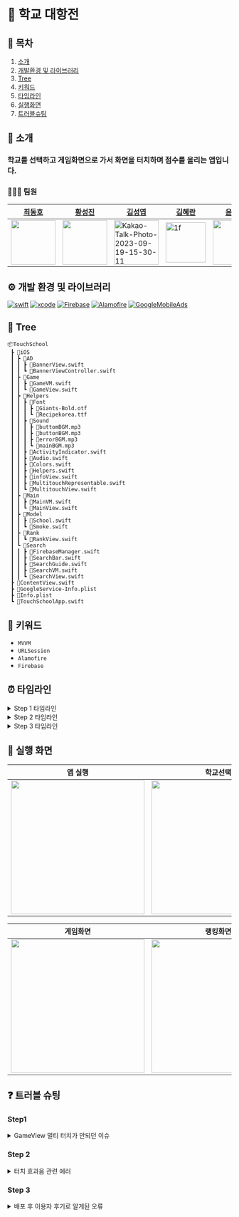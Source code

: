 # 🏫 학교 대항전
## 📖 목차
1. [소개](#🌱-소개)
2. [개발환경 및 라이브러리](#💻-개발환경-및-라이브러리)
3. [Tree](#🌲-tree)
4. [키워드](#🔑-키워드)
5. [타임라인](#⏰-타임라인)
6. [실행화면](#📱-실행-화면)
7. [트러블슈팅](#❓-트러블-슈팅)

## 🌱 소개
### 학교를 선택하고 게임화면으로 가서 화면을 터치하며 점수를 올리는 앱입니다.

### 🧑🏻‍💻 팀원
|[최동호](https://github.com/hamfan524)|[황성진](https://github.com/Hsungjin)|[김성엽](https://github.com/RapidSloth)|[김혜란](https://github.com/hyeran1122)|[윤준성](https://github.com/PinkSoju)|
|-----------|-----------|-----------|------------|------------|
|<img src="https://user-images.githubusercontent.com/96968834/212670363-ae5dbf8f-dc1a-41b2-a08e-21a6f5f345b1.jpg" width="100">|<img src="https://avatars.githubusercontent.com/u/120264964?v=4" width="100">|<img src="https://i.ibb.co/dWrn9Tb/Kakao-Talk-Photo-2023-09-19-15-30-11.jpg" alt="Kakao-Talk-Photo-2023-09-19-15-30-11" width="100">|<img width="90" alt="1f" src="https://postfiles.pstatic.net/MjAyMjA3MjRfMjAz/MDAxNjU4NjQxNzk3MjA2.eittTtSlRsPrC8HlcuNqKZW-duuJnmgaMAjEdx8cwSsg.oO1hUAN305tH-vDXgRa5VldUiUA0GqP4Ly52FlEqcMIg.JPEG.hyeran931122/IMG_7071.JPG?type=w580">|<img src="https://avatars.githubusercontent.com/u/127680963?v=4" width="100">|



## ⚙️ 개발 환경 및 라이브러리

[![swift](https://img.shields.io/badge/swift-5.9.0-orange)]()
[![xcode](https://img.shields.io/badge/Xcode-15.0.1-blue)]()
[![Firebase](https://img.shields.io/badge/Firebase-10.16.0-green)]()
[![Alamofire](https://img.shields.io/badge/Alamofire-5.8.0-red)]()
[![GoogleMobileAds](https://img.shields.io/badge/GoogleMobileAds-10.13.0-yellow)]()

## 🌲 Tree
```
📦TouchSchool
 ┣ 📂iOS
 ┃ ┣ 📂AD
 ┃ ┃ ┣ 📜BannerView.swift
 ┃ ┃ ┗ 📜BannerViewController.swift
 ┃ ┣ 📂Game
 ┃ ┃ ┣ 📜GameVM.swift
 ┃ ┃ ┗ 📜GameView.swift
 ┃ ┣ 📂Helpers
 ┃ ┃ ┣ 📂Font
 ┃ ┃ ┃ ┣ 📜Giants-Bold.otf
 ┃ ┃ ┃ ┗ 📜Recipekorea.ttf
 ┃ ┃ ┣ 📂Sound
 ┃ ┃ ┃ ┣ 📜buttomBGM.mp3
 ┃ ┃ ┃ ┣ 📜buttonBGM.mp3
 ┃ ┃ ┃ ┣ 📜errorBGM.mp3
 ┃ ┃ ┃ ┗ 📜mainBGM.mp3
 ┃ ┃ ┣ 📜ActivityIndicator.swift
 ┃ ┃ ┣ 📜Audio.swift
 ┃ ┃ ┣ 📜Colors.swift
 ┃ ┃ ┣ 📜Helpers.swift
 ┃ ┃ ┣ 📜infoView.swift
 ┃ ┃ ┣ 📜MultitouchRepresentable.swift
 ┃ ┃ ┗ 📜MultitouchView.swift
 ┃ ┣ 📂Main
 ┃ ┃ ┣ 📜MainVM.swift
 ┃ ┃ ┗ 📜MainView.swift
 ┃ ┣ 📂Model
 ┃ ┃ ┣ 📜School.swift
 ┃ ┃ ┗ 📜Smoke.swift
 ┃ ┣ 📂Rank
 ┃ ┃ ┗ 📜RankView.swift
 ┃ ┗ 📂Search
 ┃ ┃ ┣ 📜FirebaseManager.swift
 ┃ ┃ ┣ 📜SearchBar.swift
 ┃ ┃ ┣ 📜SearchGuide.swift
 ┃ ┃ ┣ 📜SearchVM.swift
 ┃ ┃ ┗ 📜SearchView.swift
 ┣ 📜ContentView.swift
 ┣ 📜GoogleService-Info.plist
 ┣ 📜Info.plist
 ┗ 📜TouchSchoolApp.swift
```

## 🔑 키워드
- `MVVM`
- `URLSession`
- `Alamofire`
- `Firebase`


## ⏰ 타임라인

<details>
<summary>Step 1 타임라인</summary>

- 23.10.11 ~ 23.10.17
    - 프로젝트 시작
    - 학교검색화면 구현
    - 메인화면 구현
- 23.10.19 ~ 23.10.26
    - 초,중,고등학교 데이터 가져와서 저장
    - URLSession -> Alamofire 라이브러리 적용
    - 학교정보 검색 시 필터링 기능 구현
</details>

<details>
<summary>Step 2 타임라인</summary>

- 23.11.02 ~ 23.11.03
    - Firebase와 데이터 주고 받는 함수들 구현
    - 학교 선택 시 Firebase에 추가 및 데이터 연결
    - 배경화면 수정
    - 깃 컨벤션 템플릿 추가
- 23.11.06 ~ 23.11.15
    - 랭킹 화면 추가
    - 게임 기능 구현 완료
    - 앱 실행 시 메인화면이 먼저나오도록 로직 수정
- 23.11.16
    - 앱 종료 후 들어왔을 때 데이터 남게 수정
    - 터치시 이벤트 추가
</details>

<details>
<summary>Step 3 타임라인</summary>

- 23.11.17
    - 비정상적인 값 검출 및 초기화 기능 구현
- 23.11.19 ~ 23.11.21
    - UI 수정 및 sound데이터 추가
    - 게임 화면 터치 애니메이션 추가
- 23.11.22
    - 메인BGM, 터치BGM, 오류BGM 추가
    - 게임화면 멀티터치 기능 구현
    - 앱 아이콘 생성
- 23.11.23
    - 커스텀 폰트 적용
    - Sound 인스턴스 생성 후 재사용 로직으로 변경
    - 오디오 재생 백그라운드 스레드에서 처리
</details>


## 📱 실행 화면

|앱 실행|학교선택|
|:--:|:--:|
|<img src="https://github.com/APP-iOS3rd/TouchSchool/assets/37105602/a3f39f8e-1d14-438b-8e32-bb4a11b36e55" width="300">|<img src="https://github.com/APP-iOS3rd/TouchSchool/assets/37105602/3a6d3076-78ec-4050-88f9-a919444ce9e0" width="300">|

|게임화면|랭킹화면|
|:--:|:--:|
|<img src="https://github.com/APP-iOS3rd/TouchSchool/assets/37105602/cc1750a0-9982-41f1-81be-b813bff09fd0" width="300">|<img src="https://github.com/APP-iOS3rd/TouchSchool/assets/37105602/54e05fda-e9be-4d0e-8ba3-e8fc9239cc77" width="300">|

## ❓ 트러블 슈팅

### Step1

<details>
<summary>GameView 멀티 터치가 안되던 이슈</summary>

- `GameView`에서 화면을 터치할 때 여러 손가락으로 화면을 터치하면 먹히는 현상이 있었습니다.
- `SwiftUI`는 직접적인 멀티터치 처리를 위한 API를 제공하지 않기에 기본적인 `onTapGesture` 대신에 더 낮은 수준의 이벤트 처리를 사용했습니다.

- 멀티터치 기능을 활성화하기 위해 `UIViewRepresentable`프로토콜을 준수하는 `MultitouchRepresentable`과 `UIView`의 하위 클래스인 `MultitouchView`를 추가했습니다.

- `makeUIView(context:)` 이 메소드는 `MultitouchView` 생성을 담당합니다. `MultitouchView`의 `touchBegan` 클로저를 설정합니다. 이 클로저는 `MultitouchView`에서 터치가 시작될 때마다 호출됩니다.

```Swift 

struct MultitouchRepresentable: UIViewRepresentable {
    var touchBegan: ((CGPoint) -> Void)

    func makeUIView(context: Context) -> MultitouchView {
        let view = MultitouchView()
        view.touchBegan = touchBegan
        return view
    }

    func updateUIView(_ uiView: MultitouchView, context: Context) {
    }
}
```

- `isMultipleTouchEnabled = true` 이 코드를 통해 뷰가 여러 개의 동시 터치 이벤트를 감지할 수 있었습니다.
- `touchesBegan(_:with:)` 이는 뷰에서 새로운 터치가 감지될 때마다 호출되는 `UIView`의 메서드를 재정의합니다. 이 메서드는 각 터치를 처리하고 터치 위치와 함께 `touchBegan`클로저를 호출합니다.

```Swift
import UIKit

class MultitouchView: UIView {
    var touchBegan: ((CGPoint) -> Void)?

    override init(frame: CGRect) {
        super.init(frame: frame)
        isMultipleTouchEnabled = true 
    }

    required init?(coder: NSCoder) {
        fatalError("init(coder:) has not been implemented")
    }

    override func touchesBegan(_ touches: Set<UITouch>, with event: UIEvent?) {
        touches.forEach { touch in
            let location = touch.location(in: self)
            touchBegan?(location)
        }
    }
}

```

- 사용자가 화면을 터치할 때마다 `MultitouchView`의 `touchesBegan(_:with:)`가 호출되고, 이는 차례로 `touchBegan`클로저를 호출하게 됩니다.
- 이 코드를 통해 여러 터치 이벤트를 동시에 감지하고 응답할 수 있게 해결했습니다. 
</details>

### Step 2
<details>
<summary>터치 효과음 관련 에러</summary>

- `SoundSetting` 클래스에서 `playSound`메서드로 버튼을 클릭하면 효과음이 나오는 효과를 주려고했습니다.
- `playSound` 메서드에서는 매번 새로운 `AVAudioPlayer 인스턴스를 생성하고 있었고, 이는 비효율적이며 성능 저하를 일으키고 있었습니다.
- 또, `playSound` 메서드가 메인 스레드에서 오디오를 재생하여 화면이 뚝뚝 끊기는 문제가 있었습니다.

```Swift
//변경 전
class SoundSetting: ObservableObject {
    static let instance = SoundSetting()
    
    var player: AVAudioPlayer?
    
    enum SoundOption: String {
        case mainBGM = "mainBGM"
        case buttonBGM = "buttonBGM"
        case errorBGM = "errorBGM"
    }
    
    func playSound(sound: SoundOption) {
        
        guard let url = Bundle.main.url(forResource: sound.rawValue, withExtension: ".mp3") else { return }
        
        do {
            player = try AVAudioPlayer(contentsOf: url)
            player?.play()
            player?.volume = 1
        } catch {
            print("재생하는데 오류가 발생했습니다. \(error.localizedDescription)")
        }
    }
```
- 각 사운드별로 `AVAudioPlayer` 인스턴스를 사전에 생성하고 저장하는 방식으로 `SoundSetting` 클래스를 수정했습니다.
- 또한, 오디오 재생을 백그라운드 스레드에서 수행하도록 변경했습니다.

```Swift
// 수정 후
class SoundSetting: ObservableObject {
    static let instance = SoundSetting()
    private var players: [SoundOption: AVAudioPlayer] = [:]

    enum SoundOption: String, CaseIterable {
        case mainBGM = "mainBGM"
        case buttonBGM = "buttomBGM"
        case errorBGM = "errorBGM"
    }

    init() {
        for sound in SoundOption.allCases {
            if let url = Bundle.main.url(forResource: sound.rawValue, withExtension: "mp3") {
                do {
                    let player = try AVAudioPlayer(contentsOf: url)
                    player.prepareToPlay()
                    players[sound] = player
                } catch {
                    print("오디오 플레이어 초기화 실패: \(error)")
                }
            } else {
                print("사운드 파일 로드 실패: \(sound.rawValue).mp3")
            }
        }
    }

    func playSound(sound: SoundOption) {
        DispatchQueue.global().async {
            if let player = self.players[sound], !player.isPlaying {
                player.play()
                player.volume = 0.1
            }
        }
    }
}
```
</details>

### Step 3
<details>
<summary>배포 후 이용자 후기로 알게된 오류</summary>

- `GameView`에서 화면을 아주 많이 터치하다보면 어느순간부터 화면이 버벅이고 멈추는 현상이 있었습니다.
- 팀원분들과 제작하면서 테스트를 할 때는 기능만 동작하는것만 확인되면 뒤로 돌아가 다른 기능 테스트를 진행하였기에 몰랐었던 오류였습니다.
- 초기 상태: `smokes` 배열에 화면 탭 이벤트마다 새로운 `Smoke` 객체가 추가되어 사용자가 화면을 많이 탭할수록 배열의 크기가 계속 증가하는 상태였습니다.
- 배열의 크기가 커질수록, 각 탭 이벤트에 대해 더 많은 `SmokeEffectView` 인스턴스를 렌더링해야 했고, 이로 인해 UI가 버벅이는 성능 문제가 발생했습니다.
 
```Swift
// 수정 전

  ForEach(smokes.indices, id: \.self) { index in
                let smoke = smokes[index]
                if smoke.showEffect {
                    SmokeEffectView()
                        .rotationEffect(.degrees(smoke.angle))
                        .opacity(smoke.opacity)
                        .offset(x: smoke.location.x - UIScreen.main.bounds.width / 2,
                                y: smoke.location.y - UIScreen.main.bounds.height / 2)
                        .onAppear {
                            withAnimation(.linear(duration: 1)) {
                                smokes[index].opacity = 0
                                smokes[index].angle += 30
                            }
                        }
                }
            }

private func handleTap(location: CGPoint) {
        let angle = Double.random(in: -30...30)
        // Smoke 객체를 계속하여 추가
        smokes.append(Smoke(location: location,
                            showEffect: true,
                            angle: angle,
                            opacity: 1))
        myTouchCount += 1
        soundSetting.playSound(sound: .buttonBGM)
        vm.newAdd()
        
        withAnimation {
            self.animationAmount += 360
        }
```
### 해결방법 
- 어떻게 해결해야할지 계속 생각하다가 FPS 게임에서 벽에 총을 계속하여 쏘다보면 총자국이 처음 쐈던거부터 사라지는게 생각이 났습니다.
- 배열 크기 제한: 먼저 `smokes` 배열의 크기를 30으로 제한하였습니다.
- 코드 변경: `handleTap` 함수에서 새로운 `Smoke` 객체를 배열에 추가하기 전에 배열의 크기가 이미 30이면, 가장 오래된 요소(0번 인덱스)를 제거합니다. 그런 다음 새로운 요소를 배열에 추가합니다.
- 결과: 이 방식은 `smokes` 배열의 크기를 일정하게 유지하여 각 탭 이벤트에 대해 일정한 수의 `SmokeEffectView` 인스턴스만 렌더링하도록 보장하였고, 화면이 버벅이는 문제를 해결할 수 있었습니다.

```Swift
// 수정 후

ForEach(smokes) { smoke in
                if smoke.showEffect {
                    SmokeEffectView(smoke: smoke)
                        .rotationEffect(.degrees(smoke.angle))
                        .opacity(smoke.opacity)
                        .offset(x: smoke.location.x - UIScreen.main.bounds.width / 2,
                                y: smoke.location.y - UIScreen.main.bounds.height / 2)
                        .onAppear {
                            withAnimation(.linear(duration: 1)) {
                                smokes[smokes.firstIndex(where: { $0.id == smoke.id })!].opacity = 0
                                smokes[smokes.firstIndex(where: { $0.id == smoke.id })!].angle += 30
                            }
                        }
                }
            }

 private func handleTap(location: CGPoint) {
        let angle = Double.random(in: -30...30)
        let newSmoke = Smoke(location: location,
                             showEffect: true,
                             angle: angle,
                             opacity: 1)
        //  배열의 크기가 이미 30이면, 가장 오래된 요소(0번 인덱스)를 제거
        if smokes.count >= 30 {
            smokes.removeFirst()
        }
        smokes.append(newSmoke)
        myTouchCount += 1
        soundSetting.playSound(sound: .buttonBGM)
        vm.newAdd()
        
        withAnimation {
            self.animationAmount += 360
        }
        
    }
```
</details>
